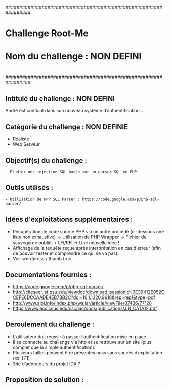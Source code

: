 #################################################################
#                                                		#
#                    Challenge Root-Me                        	#
#                Nom du challenge : NON DEFINI                  #
#                                               		#
#################################################################

## Intitulé du challenge : NON DEFINI ##
André est confiant dans son nouveau système d’authentification…


## Catégorie du challenge : NON DEFINIE ##
 - Réaliste 
 - Web Serveur


## Objectif(s) du challenge : ##
    - Étudier une injection SQL basée sur un parser SQL en PHP.


## Outils utilisés : ##
    - Utilisation de PHP SQL Parser : https://code.google.com/p/php-sql-parser/


## Idées d'exploitations supplémentaires : ##
- Récupération de code source PHP via un autre procédé (ci-dessous une liste non exhaustive)
    -> Utilisation de PHP Wrapper
    -> Fichier de sauvegarde oublié
    -> LFI/RFI
    -> Une nouvelle idée !
- Affichage de la requête reçue après interprétation en cas d'erreur (afin de pouvoir tester et comprendre ce qui ne va pas).
- Voir wordpress / thumb truc


## Documentations fournies : ##
- https://code.google.com/p/php-sql-parser/
- http://citeseer.ist.psu.edu/viewdoc/download;jsessionid=0E39412E052CCEFE6DCCAADE4EB7BB2C?doi=10.1.1.120.9618&rep=rep1&type=pdf
- http://www.ajol.info/index.php/wajiar/article/viewFile/87436/77128
- https://www.ecs.csus.edu/csc/iac/docs/publications/JIN_CATA12.pdf



## Deroulement du challenge : 
- L’utilisateur doit réussir à passer l’authentification mise en place.
- Il se connecte au challenge via http et se retrouve sur un site (plus complet que la simple authentification).
- Plusieurs failles peuvent être présentes mais sans succès d’exploitation (ex: LFI)
- Site d’adorateurs du projet IDA ?

## Proposition de solution : ##



